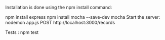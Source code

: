 Installation is done using the npm install command:

npm install express
npm install mocha --save-dev mocha
Start the server:
nodemon app.js
POST http://localhost:3000/records

Tests :
npm test
